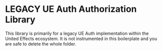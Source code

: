 # LEGACY UE Auth Authorization Library

This library is primarily for a legacy UE Auth implementation within the United Effects ecosystem. It is not instrumented in this boilerplate and you are safe to delete the whole folder.